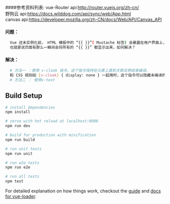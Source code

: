 ####参考资料列表:
vue-Router api:http://router.vuejs.org/zh-cn/  
野狗云 api:https://docs.wilddog.com/api/sync/web/App.html  
canvas api:https://developer.mozilla.org/zh-CN/docs/Web/API/Canvas_API  

#### 问题：
``` bash
  Vue 还未实例化前， HTML 模板中的 “{{ }}”( Mustache 标签) 会暴露在用户界面上，  
  也就是说页面有那么一瞬间会将所有的 “{{ }}” 都显示出来，如何解决？
```

#### 解决：
``` bash
  # 方法一 ：使用 v-cloak 指令，这个指令保持在元素上直到关联实例结束编译。  
  和 CSS 规则如 [v-cloak] { display: none } 一起用时，这个指令可以隐藏未编译的 Mustache 标签直到实例准备完毕。
  # 方法二 ： 使用v-text
```

## Build Setup

``` bash
# install dependencies
npm install

# serve with hot reload at localhost:8080
npm run dev

# build for production with minification
npm run build

# run unit tests
npm run unit

# run e2e tests
npm run e2e

# run all tests
npm test
```

For detailed explanation on how things work, checkout the [guide](http://vuejs-templates.github.io/webpack/) and [docs for vue-loader](http://vuejs.github.io/vue-loader).
